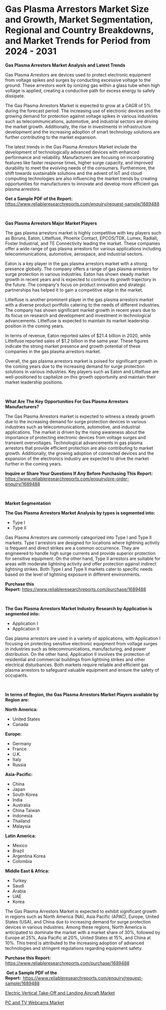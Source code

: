 <p><h1>Gas Plasma Arrestors Market Size and Growth, Market Segmentation, Regional and Country Breakdowns, and Market Trends for Period from 2024 -  2031</h1></p><p><strong>Gas Plasma Arrestors Market Analysis and Latest Trends</strong></p>
<p><p>Gas Plasma Arrestors are devices used to protect electronic equipment from voltage spikes and surges by conducting excessive voltage to the ground. These arrestors work by ionizing gas within a glass tube when high voltage is applied, creating a conductive path for excess energy to safely dissipate.</p><p>The Gas Plasma Arrestors Market is expected to grow at a CAGR of 5% during the forecast period. The increasing use of electronic devices and the growing demand for protection against voltage spikes in various industries such as telecommunications, automotive, and industrial sectors are driving the market growth. Additionally, the rise in investments in infrastructure development and the increasing adoption of smart technology solutions are further contributing to the market expansion.</p><p>The latest trends in the Gas Plasma Arrestors Market include the development of technologically advanced devices with enhanced performance and reliability. Manufacturers are focusing on incorporating features like faster response times, higher surge capacity, and improved durability to meet the evolving needs of the consumers. Furthermore, the shift towards sustainable solutions and the advent of IoT and cloud computing technologies are also influencing the market trends by creating opportunities for manufacturers to innovate and develop more efficient gas plasma arrestors.</p></p>
<p><strong>Get a Sample PDF of the Report:&nbsp;</strong> <a href="https://www.reliableresearchreports.com/enquiry/request-sample/1689488">https://www.reliableresearchreports.com/enquiry/request-sample/1689488</a></p>
<p>&nbsp;</p>
<p><strong>Gas Plasma Arrestors Major Market Players</strong></p>
<p><p>The gas plasma arrestors market is highly competitive with key players such as Boruns, Eaton, Littelfuse, Phoenix Contact, EPCOS/TDK, Lumex, Radiall, Foster Industrial, and TE Connectivity leading the market. These companies offer a wide range of gas plasma arrestors for various applications including telecommunications, automotive, aerospace, and industrial sectors.</p><p>Eaton is a key player in the gas plasma arrestors market with a strong presence globally. The company offers a range of gas plasma arrestors for surge protection in various industries. Eaton has shown steady market growth in recent years and is expected to continue its growth trajectory in the future. The company's focus on product innovation and strategic partnerships has helped it to gain a competitive edge in the market.</p><p>Littelfuse is another prominent player in the gas plasma arrestors market with a diverse product portfolio catering to the needs of different industries. The company has shown significant market growth in recent years due to its focus on research and development and investment in technological advancements. Littelfuse is expected to maintain its market leadership position in the coming years.</p><p>In terms of revenue, Eaton reported sales of $21.4 billion in 2020, while Littelfuse reported sales of $1.2 billion in the same year. These figures indicate the strong market presence and growth potential of these companies in the gas plasma arrestors market.</p><p>Overall, the gas plasma arrestors market is poised for significant growth in the coming years due to the increasing demand for surge protection solutions in various industries. Key players such as Eaton and Littelfuse are well-positioned to capitalize on this growth opportunity and maintain their market leadership positions.</p></p>
<p>&nbsp;</p>
<p><strong>What Are The Key Opportunities For Gas Plasma Arrestors Manufacturers?</strong></p>
<p><p>The Gas Plasma Arrestors market is expected to witness a steady growth due to the increasing demand for surge protection devices in various industries such as telecommunications, automotive, and industrial applications. The market is driven by the rising awareness about the importance of protecting electronic devices from voltage surges and transient overvoltages. Technological advancements in gas plasma arrestors that provide efficient protection are also contributing to market growth. Additionally, the growing adoption of connected devices and the expansion of the electronics industry are expected to drive the market further in the coming years.</p></p>
<p><strong>Inquire or Share Your Questions If Any Before Purchasing This Report:</strong> <a href="https://www.reliableresearchreports.com/enquiry/pre-order-enquiry/1689488">https://www.reliableresearchreports.com/enquiry/pre-order-enquiry/1689488</a></p>
<p>&nbsp;</p>
<p><strong>Market Segmentation</strong></p>
<p><strong>The Gas Plasma Arrestors Market Analysis by types is segmented into:</strong></p>
<p><ul><li>Type I</li><li>Type II</li></ul></p>
<p><p>Gas Plasma Arrestors are commonly categorized into Type I and Type II markets. Type I arrestors are designed for locations where lightning activity is frequent and direct strikes are a common occurrence. They are engineered to handle high surge currents and provide superior protection for sensitive equipment. On the other hand, Type II arrestors are suitable for areas with moderate lightning activity and offer protection against indirect lightning strikes. Both Type I and Type II markets cater to specific needs based on the level of lightning exposure in different environments.</p></p>
<p><strong>Purchase this Report:&nbsp;</strong><a href="https://www.reliableresearchreports.com/purchase/1689488">https://www.reliableresearchreports.com/purchase/1689488</a></p>
<p>&nbsp;</p>
<p><strong>The Gas Plasma Arrestors Market Industry Research by Application is segmented into:</strong></p>
<p><ul><li>Application I</li><li>Application II</li></ul></p>
<p><p>Gas plasma arrestors are used in a variety of applications, with Application I focusing on protecting sensitive electronic equipment from voltage surges in industries such as telecommunications, manufacturing, and power distribution. On the other hand, Application II involves the protection of residential and commercial buildings from lightning strikes and other electrical disturbances. Both markets require reliable and efficient gas plasma arrestors to safeguard valuable equipment and ensure the safety of occupants.</p></p>
<p>&nbsp;</p>
<p><strong>In terms of Region, the Gas Plasma Arrestors Market Players available by Region are:</strong></p>
<p>
    <p> <strong> North America: </strong>
        <ul>
            <li>United States</li>
            <li>Canada</li>
        </ul>
        </p> 
    <p> <strong> Europe: </strong>
        <ul>
            <li>Germany</li>
            <li>France</li>
            <li>U.K.</li>
            <li>Italy</li>
            <li>Russia</li>
        </ul>
        </p> 
    <p> <strong> Asia-Pacific: </strong>
        <ul>
            <li>China</li>
            <li>Japan</li>
            <li>South Korea</li>
            <li>India</li>
            <li>Australia</li>
            <li>China Taiwan</li>
            <li>Indonesia</li>
            <li>Thailand</li>
            <li>Malaysia</li>
        </ul>
        </p> 
    <p> <strong> Latin America: </strong>
        <ul>
            <li>Mexico</li>
            <li>Brazil</li>
            <li>Argentina Korea</li>
            <li>Colombia</li>
        </ul>
        </p> 
    <p> <strong> Middle East & Africa: </strong>
        <ul>
            <li>Turkey</li>
            <li>Saudi</li>
            <li>Arabia</li>
            <li>UAE</li>
            <li>Korea</li>
        </ul>
    </p>
    </p>
<p><p>The Gas Plasma Arrestors Market is expected to exhibit significant growth in regions such as North America (NA), Asia Pacific (APAC), Europe, United States (USA), and China due to increasing demand for surge protection devices in various industries. Among these regions, North America is anticipated to dominate the market with a market share of 30%, followed by Europe at 25%, Asia Pacific at 20%, United States at 15%, and China at 10%. This trend is attributed to the increasing adoption of advanced technologies and stringent regulations regarding equipment safety.</p></p>
<p><strong>Purchase this Report: </strong><a href="https://www.reliableresearchreports.com/purchase/1689488">https://www.reliableresearchreports.com/purchase/1689488</a></p>
<p>&nbsp;<strong>Get a Sample PDF of the Report:&nbsp;&nbsp;</strong><a href="https://www.reliableresearchreports.com/enquiry/request-sample/1689488">https://www.reliableresearchreports.com/enquiry/request-sample/1689488</a></p>
<p><strong></strong></p>
<p><p><a href="https://issuu.com/reportprime-2/docs/electric-vertical-take-off-and-landing-aircraft-ma">Electric Vertical Take-Off and Landing Aircraft Market</a></p><p><a href="https://issuu.com/reportprime-2/docs/pc-and-tv-webcams-market-size-2030.pptx">PC and TV Webcams Market</a></p></p>